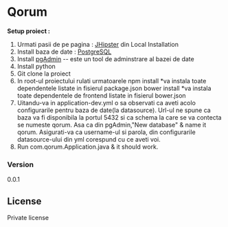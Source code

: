 # Qorum

**Setup proiect :**
1. Urmati pasii de pe pagina : [JHipster][1] din Local Installation
2. Install baza de date : [PostgreSQL][2]
3. Install [pgAdmin][3] -- este un tool de adminstrare al bazei de date
4. Install python
5. Git clone la proiect
6. In root-ul proiectului rulati urmatoarele npm install *va instala toate dependentele listate in fisierul package.json bower install *va instala toate dependentele de frontend listate in fisierul bower.json
7. Uitandu-va in application-dev.yml o sa observati ca aveti acolo configurarile pentru baza de date(la datasource). Url-ul ne spune ca baza va fi disponibila la portul 5432 si ca schema la care se va contecta se numeste qorum. Asa ca din pgAdmin,"New database" & name it qorum. Asigurati-va ca username-ul si parola, din configurarile datasource-ului din yml corespund cu ce aveti voi.
8. Run com.qorum.Application.java & it should work.

[1]: https://jhipster.github.io/installation.html "JHipster"
[2]: http://www.postgresql.org/download/ "PostgreSQL"
[3]: http://www.pgadmin.org/download/ "PGAdmin"

### Version
0.0.1

License
----

Private license 
